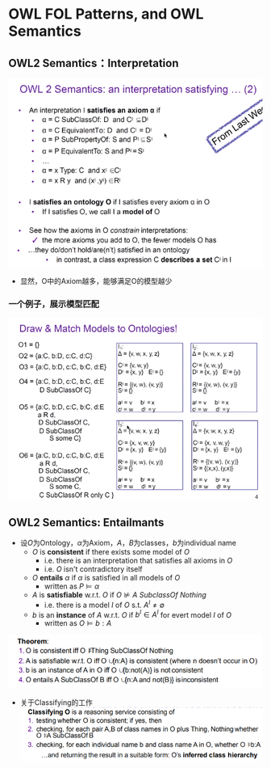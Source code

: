 # OWL FOL Patterns, and OWL Semantics
## OWL2 Semantics：Interpretation
![](img/2020-03-10-15-12-54.png)
+ 显然，O中的Axiom越多，能够满足O的模型越少
  
### 一个例子，展示模型匹配
![](img/2020-03-10-15-14-56.png)

## OWL2 Semantics: Entailmants
+ 设$O$为Ontology，$\alpha$为Axiom，$A，B$为classes，$b$为individual name
  + $O$ is **consistent** if there exists some model of $O$
    + i.e. there is an interpretation that satisfies all axioms in $O$
    + i.e. $O$ isn't contradictory itself
  + $O$ **entails** $\alpha$ if $\alpha$ is satisfied in all models of $O$
    + written as $P\models \alpha$
  + $A$ is **satisfiable** w.r.t. $O$ if $O\not \models A\ SubclassOf\ Nothing$
    + i.e. there is a model $I$ of $O$ s.t. $A^I\not =\emptyset$
  + $b$ is an **instance** of $A$ w.r.t. $O$ if $b^I\in A^I$ for evert model $I$ of $O$
    + written as $O\models b:A$

![](img/2020-03-10-16-26-09.png)

+ 关于Classifying的工作  
![](img/2020-03-10-16-26-33.png)
